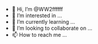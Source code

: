 - 👋 Hi, I’m @WW2ffffff
- 👀 I’m interested in ...
- 🌱 I’m currently learning ...
- 💞️ I’m looking to collaborate on ...
- 📫 How to reach me ...

<!---
WW2ffffff/WW2ffffff is a ✨ special ✨ repository because its `README.md` (this file) appears on your GitHub profile.
You can click the Preview link to take a look at your changes.
--->
